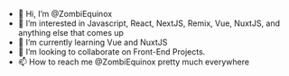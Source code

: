 - 👋 Hi, I’m @ZombiEquinox
- 👀 I’m interested in Javascript, React, NextJS, Remix, Vue, NuxtJS, and anything else that comes up
- 🌱 I’m currently learning Vue and NuxtJS
- 💞️ I’m looking to collaborate on Front-End Projects.
- 📫 How to reach me @ZombiEquinox pretty much everywhere

<!---
ZombiEquinox/ZombiEquinox is a ✨ special ✨ repository because its `README.md` (this file) appears on your GitHub profile.
You can click the Preview link to take a look at your changes.
--->
